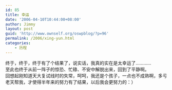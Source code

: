 ```yaml
---
id: 85
title: 幸运
date: '2006-04-10T10:44:00+08:00'
author: Jimmy
layout: post
guid: 'http://www.ownself.org/oswpblog/?p=96'
permalink: /2006/xing-yun.html
categories:
    - 历程
---
```


 终于，终于，终于有了个结果了，说实话，我真的实在是太幸运了…………   
 至此也终于从前一阵子的惊恐、忙碌、不安中解脱出来，回到了平静啊。   
 回想起刚知道天大复试线时的失常，呵呵，我还是个孩子，一点也不成熟啊，多亏老天帮我，才使得半年来的努力有了结果，以后我会更努力的：）